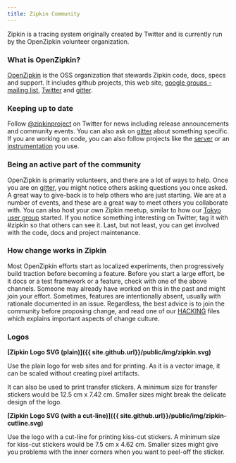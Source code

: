 ```yaml
---
title: Zipkin Community
---
```


Zipkin is a tracing system originally created by Twitter and is currently run by
the OpenZipkin volunteer organization.

### What is OpenZipkin?
[OpenZipkin](https://github.com/openzipkin/) is the OSS organization that stewards
Zipkin code, docs, specs and support. It includes github projects, this web site,
[google groups - mailing list](https://groups.google.com/forum/#!forum/zipkin-user),
[Twitter](https://twitter.com/zipkinproject) and [gitter](https://gitter.im/openzipkin/zipkin).

### Keeping up to date
Follow [@zipkinproject](https://twitter.com/zipkinproject) on Twitter for news
including release announcements and community events. You can also ask on [gitter](https://gitter.im/openzipkin/zipkin) about something specific. If you are working on code, you can also
follow projects like the [server](https://github.com/openzipkin/zipkin) or an [instrumentation](https://zipkin.io/pages/tracers_instrumentation.html) you use.

### Being an active part of the community
OpenZipkin is primarily volunteers, and there are a lot of ways to help. Once you
are on [gitter](https://gitter.im/openzipkin/zipkin), you might notice others asking
questions you once asked. A great way to give-back is to help others who are just
starting. We are at a number of events, and these are a great way to meet others
you collaborate with. You can also host your own Zipkin meetup, similar to how our
[Tokyo user group](https://zipkin.connpass.com/) started. If you notice something
interesting on Twitter, tag it with #zipkin so that others can see it. Last, but not
least, you can get involved with the code, docs and project maintenance.

### How change works in Zipkin
Most OpenZipkin efforts start as localized experiments, then progressively build
traction before becoming a feature. Before you start a large effort, be it docs or
a test framework or a feature, check with one of the above channels. Someone may
already have worked on this in the past and might join your effort. Sometimes,
features are intentionally absent, usually with rationale documented in an issue.
Regardless, the best advice is to join the community before proposing change, and
read one of our [HACKING](https://github.com/openzipkin/brave/blob/master/HACKING.md) files
which explains important aspects of change culture.

### Logos
**[Zipkin Logo SVG (plain)]({{ site.github.url}}/public/img/zipkin.svg)**

Use the plain logo for web sites and for printing.
As it is a vector image, it can be scaled without creating pixel artifacts.

It can also be used to print transfer stickers. 
A minimum size for transfer stickers would be 12.5 cm x 7.42 cm. 
Smaller sizes might break the delicate design of the logo.

**[Zipkin Logo SVG (with a cut-line)]({{ site.github.url}}/public/img/zipkin-cutline.svg)**

Use the logo with a cut-line for printing kiss-cut stickers.
A minimum size for kiss-cut stickers would be 7.5 cm x 4.62 cm. 
Smaller sizes might give you problems with the inner corners when you want to peel-off the sticker.
